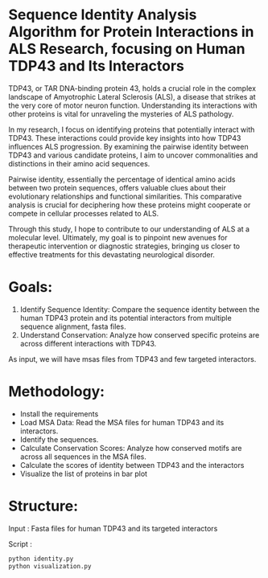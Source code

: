 # Sequence Identity Analysis Algorithm for Protein Interactions in ALS Research, focusing on Human TDP43 and Its Interactors

TDP43, or TAR DNA-binding protein 43, holds a crucial role in the complex landscape of Amyotrophic Lateral Sclerosis (ALS), a disease that strikes at the very core of motor neuron function. Understanding its interactions with other proteins is vital for unraveling the mysteries of ALS pathology.

In my research, I focus on identifying proteins that potentially interact with TDP43. These interactions could provide key insights into how TDP43 influences ALS progression. By examining the pairwise identity between TDP43 and various candidate proteins, I aim to uncover commonalities and distinctions in their amino acid sequences.

Pairwise identity, essentially the percentage of identical amino acids between two protein sequences, offers valuable clues about their evolutionary relationships and functional similarities. This comparative analysis is crucial for deciphering how these proteins might cooperate or compete in cellular processes related to ALS.

Through this study, I hope to contribute to our understanding of ALS at a molecular level. Ultimately, my goal is to pinpoint new avenues for therapeutic intervention or diagnostic strategies, bringing us closer to effective treatments for this devastating neurological disorder.

# Goals:
1. Identify Sequence Identity: Compare the sequence identity between the human TDP43 protein and its potential interactors from multiple sequence alignment, fasta files.
2. Understand Conservation: Analyze how conserved specific proteins are across different interactions with TDP43.

As input, we will have msas files from TDP43 and few targeted interactors.

# Methodology:

- Install the requirements 
- Load MSA Data: Read the MSA files for human TDP43 and its interactors.
- Identify the sequences.
- Calculate Conservation Scores: Analyze how conserved motifs are across all sequences in the MSA files.
- Calculate the scores of identity between TDP43 and the interactors
- Visualize the list of proteins in bar plot

# Structure:
Input : Fasta files for human TDP43 and its targeted interactors

Script : 
```bash
python identity.py
python visualization.py
```

